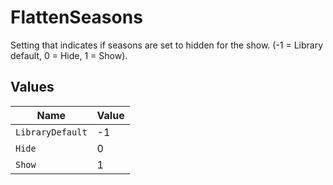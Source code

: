 # FlattenSeasons

Setting that indicates if seasons are set to hidden for the show. (-1 = Library default, 0 = Hide, 1 = Show).


## Values

| Name             | Value            |
| ---------------- | ---------------- |
| `LibraryDefault` | -1               |
| `Hide`           | 0                |
| `Show`           | 1                |